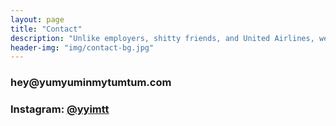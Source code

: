 ```yaml
---
layout: page
title: "Contact"
description: "Unlike employers, shitty friends, and United Airlines, we'll write you back!"
header-img: "img/contact-bg.jpg"
---
```


<h3 class="text-center">hey@yumyuminmytumtum.com</h3>

<h3 class="text-center">Instagram: <a href="http://instagram.com/yyimtt">@yyimtt</a></h3>
